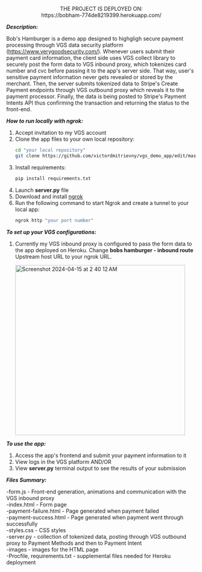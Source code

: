 


<p align="center">
     THE PROJECT IS DEPLOYED ON:  <br>
   https://bobham-774de8219399.herokuapp.com/
</p>




_**Description:**_

Bob's Hamburger is a demo app designed to highgligh secure payment processing through VGS data security platform (https://www.verygoodsecurity.com/). 
Whenever users submit their payment card information, the client side uses VGS collect library to securely post the form data to VGS inbound proxy, which tokenizes card number and cvc before passing it to the app's server side.
That way, user's sensitive payment information never gets revealed or stored by the merchant. Then, the server submits tokenized data to Stripe's Create Payment endpoints through VGS outbound proxy which reveals it to the payment processor.
Finally, the data is being posted to Stripe's Payment Intents API thus confirming the transaction and returning the status to the front-end.




_**How to run locally with ngrok:**_ <br>

1. Accept invitation to my VGS account
2. Clone the app files to your own local repository:
   ```bash
   cd "your local repository"
   git clone https://github.com/victordmitrievny/vgs_demo_app/edit/master
   ```
3. Install requirements:
     ```bash
     pip install requirements.txt
     ```
3. Launch **server.py** file
4. Download and install [ngrok](https://ngrok.com/)
5. Run the following command to start Ngrok and create a tunnel to your local app:
   ```bash
   ngrok http "your port number"
   ```

_**To set up your VGS configurations:**_ <br>
1. Currently my VGS inbound proxy is configured to pass the form data to the app deployed on Heroku. Change **bobs hamburger - inbound route** Upstream host URL to your ngrok URL.

    <img width="450" alt="Screenshot 2024-04-15 at 2 40 12 AM" src="https://github.com/victordmitrievny/vgs_demo_app/assets/125769590/1f5bf31d-d067-4d8a-a5ee-42113f245ab2">


_**To use the app:**_ <br>
1. Access the app's frontend and submit your payment information to it
2. View logs in the VGS platform AND/OR
3. View **server.py** terminal output to see the results of your submission


 
_**Files Summary:**_ <br>

-form.js - Front-end generation, animations and communication with the VGS inbound proxy <br>
-index.html - Form page <br>
-payment-failure.html - Page generated when payment failed <br>
-payment-success.html - Page generated when payment went through successfully <br>
-styles.css - CSS styles <br>
-server.py - collection of tokenized data, posting through VGS outbound proxy to Payment Methods and then to Payment Intent<br>
-images - images for the HTML page <br>
-Procfile, requirements.txt - supplemental files needed for Heroku deployment <br>
 
